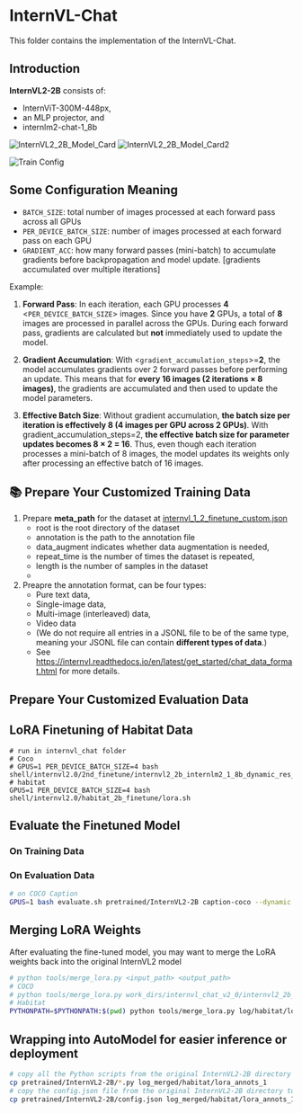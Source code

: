 # InternVL-Chat

This folder contains the implementation of the InternVL-Chat.


## Introduction
**InternVL2-2B** consists of:
- InternViT-300M-448px, 
- an MLP projector, and 
- internlm2-chat-1_8b


![InternVL2_2B_Model_Card](assets/model_card.png)
![InternVL2_2B_Model_Card2](assets/model_card2.png)

![Train Config](assets/internvl2_2b_internlm2_1_8b_dynamic_res_2nd_finetune_lora_coco.png)

## Some Configuration Meaning
- `BATCH_SIZE`: total number of images processed at each forward pass across all GPUs
- `PER_DEVICE_BATCH_SIZE`: number of images processed at each forward pass on each GPU
- `GRADIENT_ACC`: how many forward passes (mini-batch) to accumulate gradients before backpropagation and model update. [gradients accumulated over multiple iterations]

Example: 
1. **Forward Pass**:
In each iteration, each GPU processes **4** <`PER_DEVICE_BATCH_SIZE`> images.
Since you have **2** GPUs, a total of **8** images are processed in parallel across the GPUs.
During each forward pass, gradients are calculated but **not** immediately used to update the model.

2. **Gradient Accumulation**:
With <`gradient_accumulation_steps`>=**2**, the model accumulates gradients over 2 forward passes before performing an update.
This means that for **every 16 images (2 iterations × 8 images)**, the gradients are accumulated and then used to update the model parameters.

3. **Effective Batch Size**:
Without gradient accumulation, **the batch size per iteration is effectively 8 (4 images per GPU across 2 GPUs)**.
With gradient_accumulation_steps=2, **the effective batch size for parameter updates becomes 8 × 2 = 16**.
Thus, even though each iteration processes a mini-batch of 8 images, the model updates its weights only after processing an effective batch of 16 images.

## 📚 Prepare Your Customized Training Data
1. Prepare **meta_path** for the dataset at [internvl_1_2_finetune_custom.json](shell/data/internvl_1_2_finetune_custom.json)
   - root is the root directory of the dataset
   - annotation is the path to the annotation file
   - data_augment indicates whether data augmentation is needed, 
   - repeat_time is the number of times the dataset is repeated, 
   - length is the number of samples in the dataset
   - 
2. Preapre the annotation format, can be four types:
   - Pure text data, 
   - Single-image data, 
   - Multi-image (interleaved) data, 
   - Video data
   - (We do not require all entries in a JSONL file to be of the same type, meaning your JSONL file can contain **different types of data**.)
   - See https://internvl.readthedocs.io/en/latest/get_started/chat_data_format.html for more details.

## Prepare Your Customized Evaluation Data



## LoRA Finetuning of Habitat Data
```aiignore
# run in internvl_chat folder
# Coco
# GPUS=1 PER_DEVICE_BATCH_SIZE=4 bash shell/internvl2.0/2nd_finetune/internvl2_2b_internlm2_1_8b_dynamic_res_2nd_finetune_lora_coco.sh
# habitat
GPUS=1 PER_DEVICE_BATCH_SIZE=4 bash shell/internvl2.0/habitat_2b_finetune/lora.sh
```

## Evaluate the Finetuned Model
### On Training Data

### On Evaluation Data
```bash
# on COCO Caption
GPUS=1 bash evaluate.sh pretrained/InternVL2-2B caption-coco --dynamic --auto
```

## Merging LoRA Weights
After evaluating the fine-tuned model, you may want to merge the LoRA weights back into the original InternVL2 model
```bash
# python tools/merge_lora.py <input_path> <output_path>
# COCO 
# python tools/merge_lora.py work_dirs/internvl_chat_v2_0/internvl2_2b_internlm2_1_8b_dynamic_res_2nd_finetune_lora_coco/ work_dirs/internvl_chat_v2_0/internvl2_2b_internlm2_1_8b_dynamic_res_2nd_finetune_lora_coco_merge
# Habitat
PYTHONPATH=$PYTHONPATH:$(pwd) python tools/merge_lora.py log/habitat/lora_annots_1/ log_merged/habitat/lora_annots_1
```


## Wrapping into AutoModel for easier inference or deployment
```bash
# copy all the Python scripts from the original InternVL2-2B directory to the new merged model directory
cp pretrained/InternVL2-2B/*.py log_merged/habitat/lora_annots_1
# copy the config.json file from the original InternVL2-2B directory to the new merged model directory
cp pretrained/InternVL2-2B/config.json log_merged/habitat/lora_annots_1
```
